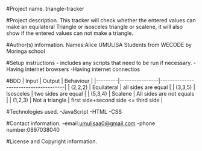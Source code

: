 
#Project name.
triangle-tracker

#Project description.
This tracker will check whether the entered values can make an equilateral Triangle or isosceles triangle or scalene, it will also show if the entered values can not make a triangle.

#Author(s) information.
Names:Alice UMULISA
Students from WECODE by Moringa school

#Setup instructions - includes any scripts that need to be run if necessary.
-Having internet browsers
-Having internet connectios

#BDD
| Input   | Output         | Behaviour                            |
|---------|----------------|--------------------------------------|
| (2,2,2) | Equilateral    | all sides are equal                  |
| (3,3,5) | Isosceles      | two sides are equal                  |
| (5,3,4) | Scalene        | All sides are not equals             |
| (1,2,3) | Not a triangle | first side+second side <= third side |

#Technologies used.
-JavaScript
-HTML
-CSS

#Contact information.
-email:umulisaa0@gmail.com
-phone number:0897038040

#License and Copyright information.
